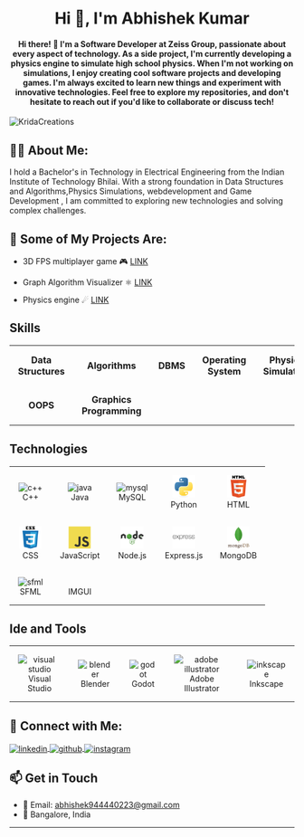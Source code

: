 <h1 align="center">Hi 👋, I'm Abhishek Kumar</h1>

<h4 align="center">Hi there! 👋 I'm a Software Developer at Zeiss Group, passionate about every aspect of technology. As a side project, I'm currently developing a physics engine to simulate high school physics. When I'm not working on simulations, I enjoy creating cool software projects and developing games. I'm always excited to learn new things and experiment with innovative technologies. Feel free to explore my repositories, and don't hesitate to reach out if you'd like to collaborate or discuss tech!</h4>
<p align="left"> <img src="https://komarev.com/ghpvc/?username=KridaCreations&label=Profile%20views&color=0e75b6&style=flat" alt="KridaCreations" /> </p>

## 👨‍💻 About Me:

I hold a Bachelor's in Technology in Electrical Engineering from the Indian Institute of Technology Bhilai. With a strong foundation in Data Structures and Algorithms,Physics Simulations, webdevelopment and Game Development , I am committed to exploring new technologies and solving complex challenges.

## 🚀 Some of My Projects Are:

- 3D FPS multiplayer game 🎮 [LINK](https://www.microsoft.com/en-in/p/sdac-venture-windows-version/9nb0qc19wh93?activetab=pivot:overviewtab)

- Graph Algorithm Visualizer ⚛ [LINK](https://kridacreations.github.io/graph/)

- Physics engine ☄ [LINK](https://github.com/KridaCreations/PunyPhysics) 

## Skills

<table>
  <tr>
    <td align="center" style="padding: 15px; font-size: 16px; font-weight: bold;">
      Data Structures
    </td>
    <td align="center" style="padding: 15px; font-size: 16px; font-weight: bold;">
      Algorithms
    </td>
    <td align="center" style="padding: 15px; font-size: 16px; font-weight: bold;">
      DBMS
    </td>
    <td align="center" style="padding: 15px; font-size: 16px; font-weight: bold;">
      Operating System
    </td>
    <td align="center" style="padding: 15px; font-size: 16px; font-weight: bold;">
      Physics Simulation
    </td>
  </tr>
  <tr>
    <td align="center" style="padding: 15px; font-size: 16px; font-weight: bold;">
      OOPS
    </td>
    <td align="center" style="padding: 15px; font-size: 16px; font-weight: bold;">
      Graphics Programming
    </td>
  </tr>
</table>






## Technologies

<table>
  <tr>
    <td align="center" style="padding: 15px;">
      <img src="https://upload.wikimedia.org/wikipedia/commons/1/18/ISO_C%2B%2B_Logo.svg" alt="c++" width="40" height="40"/>
      <br/>C++
    </td>
    <td align="center" style="padding: 15px;">
      <img src="https://www.vectorlogo.zone/logos/java/java-ar21.svg" alt="java" width="40" height="40"/>
      <br/>Java
    </td>
    <td align="center" style="padding: 15px;">
      <img src="https://www.vectorlogo.zone/logos/mysql/mysql-ar21.svg" alt="mysql" width="40" height="40"/>
      <br/>MySQL
    </td>
    <td align="center" style="padding: 15px;">
      <img src="https://raw.githubusercontent.com/devicons/devicon/master/icons/python/python-original.svg" alt="python" width="40" height="40"/>
      <br/>Python
    </td>
    <td align="center" style="padding: 15px;">
      <img src="https://raw.githubusercontent.com/devicons/devicon/master/icons/html5/html5-original-wordmark.svg" alt="html5" width="40" height="40"/>
      <br/>HTML
    </td>
  </tr>
  <tr>
    <td align="center" style="padding: 15px;">
      <img src="https://raw.githubusercontent.com/devicons/devicon/master/icons/css3/css3-original-wordmark.svg" alt="css3" width="40" height="40"/>
      <br/>CSS
    </td>
    <td align="center" style="padding: 15px;">
      <img src="https://raw.githubusercontent.com/devicons/devicon/master/icons/javascript/javascript-original.svg" alt="javascript" width="40" height="40"/>
      <br/>JavaScript
    </td>
    <td align="center" style="padding: 15px;">
      <img src="https://raw.githubusercontent.com/devicons/devicon/master/icons/nodejs/nodejs-original-wordmark.svg" alt="nodejs" width="40" height="40"/>
      <br/>Node.js
    </td>
    <td align="center" style="padding: 15px;">
      <img src="https://raw.githubusercontent.com/devicons/devicon/master/icons/express/express-original-wordmark.svg" alt="expressjs" width="40" height="40"/>
      <br/>Express.js
    </td>
    <td align="center" style="padding: 15px;">
      <img src="https://raw.githubusercontent.com/devicons/devicon/master/icons/mongodb/mongodb-original-wordmark.svg" alt="mongodb" width="40" height="40"/>
      <br/>MongoDB
    </td>
  </tr>
  <tr>
    <td align="center" style="padding: 15px;">
      <img src="https://www.sfml-dev.org/download/goodies/sfml-logo-small.png" alt="sfml" width="40" height="40"/>
      <br/>SFML
    </td>
    <td align="center" style="padding: 15px;">
      <br/>IMGUI
    </td>
  </tr>
</table>


## Ide and Tools

<table>
  <tr>
    <td align="center" style="padding: 15px;">
      <img src="https://upload.wikimedia.org/wikipedia/commons/5/59/Visual_Studio_Icon_2019.svg" alt="visual studio" width="40" height="40"/>
      <br/>Visual Studio
    </td>
    <td align="center" style="padding: 15px;">
      <img src="https://download.blender.org/branding/community/blender_community_badge_white.svg" alt="blender" width="40" height="40"/>
      <br/>Blender
    </td>
    <td align="center" style="padding: 15px;">
      <img src="https://upload.wikimedia.org/wikipedia/commons/6/6a/Godot_icon.svg" alt="godot" width="40" height="40"/>
      <br/>Godot
    </td>
    <td align="center" style="padding: 15px;">
      <img src="https://www.vectorlogo.zone/logos/adobe_illustrator/adobe_illustrator-icon.svg" alt="adobe illustrator" width="40" height="40"/>
      <br/>Adobe Illustrator
    </td>
    <td align="center" style="padding: 15px;">
      <img src="https://upload.wikimedia.org/wikipedia/commons/0/0d/Inkscape_Logo.svg" alt="inkscape" width="40" height="40"/>
      <br/>Inkscape
    </td>
  </tr>
</table>

## 🔗 Connect with Me:

<p align="left">
  <a href="https://www.linkedin.com/in/abhishek-kumar-984b28285/" target="blank">
    <img align="center" src="https://raw.githubusercontent.com/rahuldkjain/github-profile-readme-generator/master/src/images/icons/Social/linked-in-alt.svg" alt="linkedin" height="30" width="40" />
  </a>
  <a href="https://github.com/KridaCreations" target="blank">
    <img align="center" src="https://raw.githubusercontent.com/rahuldkjain/github-profile-readme-generator/master/src/images/icons/Social/github.svg" alt="github" height="30" width="40" />
  </a>
  <a href="https://www.instagram.com/abhishek01.exe/" target="blank">
    <img align="center" src="https://raw.githubusercontent.com/rahuldkjain/github-profile-readme-generator/master/src/images/icons/Social/instagram.svg" alt="instagram" height="30" width="40" />
  </a>
</p>


## 📫 Get in Touch

- 📧 Email: [abhishek944440223@gmail.com](mailto:abhishek944440223@gmail.com)
- 📍 Bangalore, India

---
